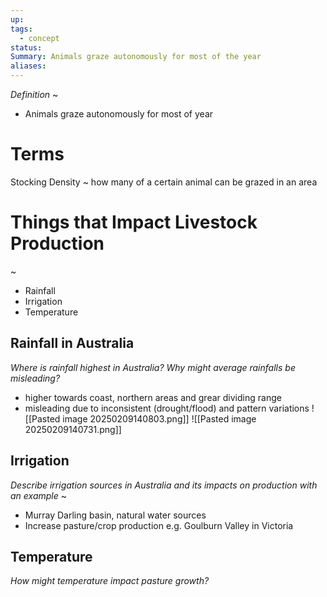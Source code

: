 ```yaml
---
up: 
tags:
  - concept
status: 
Summary: Animals graze autonomously for most of the year
aliases:
---
```

*Definition*
~
- Animals graze autonomously for most of year

# Terms
Stocking Density
~
how many of a certain animal can be grazed in an area


# Things that Impact Livestock Production
~
- Rainfall
- Irrigation
- Temperature

## Rainfall in Australia
*Where is rainfall highest in Australia? Why might average rainfalls be misleading?*
- higher towards coast, northern areas and grear dividing range
- misleading due to inconsistent (drought/flood) and pattern variations
![[Pasted image 20250209140803.png]]
![[Pasted image 20250209140731.png]]


## Irrigation
*Describe irrigation sources in Australia and its impacts on production with an example*
~
- Murray Darling basin, natural water sources
- Increase pasture/crop production e.g. Goulburn Valley in Victoria

## Temperature
*How might temperature impact pasture growth?*



